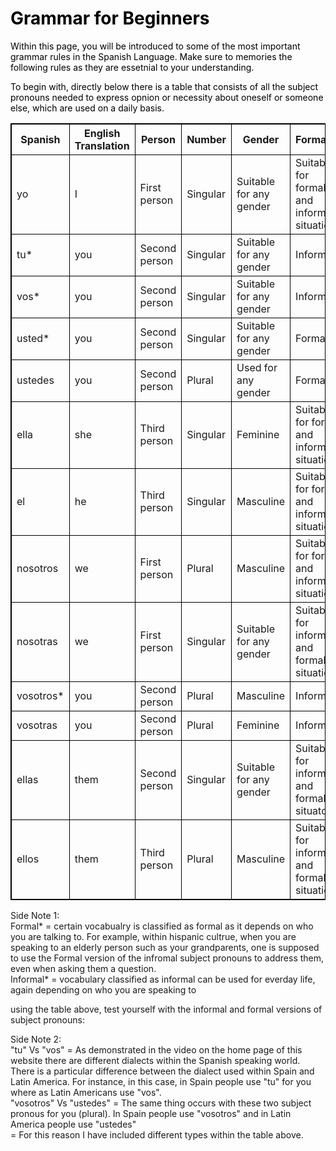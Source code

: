 <h1 style="color:black;"><b>Grammar for Beginners</b></h1>

<p style="color:black;">Within this page, you will be introduced to some of the most important grammar rules in the Spanish Language. Make sure to memories the following rules as they are essetnial to your understanding.</p>

<P style="color:black;">To begin with, directly below there is a table that consists of all the subject pronouns needed to express opnion or necessity about oneself or someone else, which are used on a daily basis.<p>

<html>
<head>
<style>
table, th, td {
  border: 1px solid black;
}
</style>
</head>
<body>
  
<table style="width:100%">
  <tr>
    <th>Spanish</th>
    <th>English Translation</th>
    <th>Person</th>
    <th>Number</th>
    <th>Gender</th>
    <th>Formality</th>
  </tr>
  <tr>
    <td>yo</td>
    <td>I</td>
    <td>First person</td>
    <td>Singular</td>
    <td> Suitable for any gender </td>
    <td> Suitable for formal* and informal* situations</td>
  </tr>
  <tr>
    <td>tu*</td>
    <td>you</td>
    <td>Second person</td>
    <td>Singular</td>
    <td>Suitable for any gender </td>
    <td>Informal</td>
  </tr>
  <tr>
    <td>vos*</td>
    <td>you</td>
    <td>Second person</td>
    <td>Singular</td>
    <td>Suitable for any gender </td>
    <td>Informal</td>
  </tr>
  <tr>
    <td>usted*</td>
    <td>you</td>
    <td>Second person</td>
    <td>Singular</td>
    <td>Suitable for any gender </td>
    <td>Formal</td>
  </tr>
  <tr>
    <td>ustedes</td>
    <td>you</td>
    <td>Second person</td>
    <td>Plural</td>
    <td>Used for any gender </td>
    <td>Formal</td>
  </tr>
  <tr>
    <td>ella</td>
    <td>she</td>
    <td>Third person</td>
    <td>Singular</td>
    <td>Feminine</td>
    <td>Suitable for formal and informal situations</td>
  </tr>
  <tr>
    <td>el</td>
    <td>he</td>
    <td>Third person</td>
    <td>Singular</td>
    <td>Masculine</td>
    <td>Suitable for formal and informal situations</td>
  </tr>
  <tr>
    <td>nosotros</td>
    <td>we</td>
    <td>First person</td>
    <td>Plural</td>
    <td>Masculine</td>
    <td>Suitable for formal and informal situations</td>
  </tr>
  <tr>
    <td>nosotras</td>
    <td>we</td>
    <td>First person</td>
    <td>Singular</td>
    <td>Suitable for any gender </td>
    <td>Suitable for informal and formal situations</td>
  </tr>
  <tr>
    <td>vosotros*</td>
    <td>you</td>
    <td>Second person</td>
    <td>Plural</td>
    <td>Masculine</td>
    <td>Informal</td>
  </tr>
  <tr>
    <td>vosotras</td>
    <td>you</td>
    <td>Second person</td>
    <td>Plural</td>
    <td>Feminine</td>
    <td>Informal</td>
  </tr>
  <tr>
    <td>ellas</td>
    <td>them</td>
    <td>Second person</td>
    <td>Singular</td>
    <td>Suitable for any gender </td>
    <td>Suitable for informal and formal situatons</td>
  </tr>
  <tr>
    <td>ellos</td>
    <td>them</td>
    <td>Third person</td>
    <td>Plural</td>
    <td>Masculine</td>
    <td>Suitable for informal and formal situations</td>
 </tr>
</table>


<p>Side Note 1:<br> Formal* = certain vocabualry is classified as formal as it depends on who you are talking to. For example, within hispanic cultrue, when you are speaking to an elderly person such as your grandparents, one is supposed to use the Formal version of the infromal subject pronouns to address them, even when asking them a question.<br> Informal* = vocabulary classified as informal can be used for everday life, again depending on who you are speaking to</P> 

  
<p> using the table above, test yourself with the informal and formal versions of subject pronouns:
  

<p> Side Note 2:<br> "tu" Vs "vos" = As demonstrated in the video on the home page of this website there are different dialects within the Spanish speaking world. There is a particular difference between the dialect used within Spain and Latin America. For instance, in this case, in Spain people use "tu" for you where as Latin Americans use "vos".<br> "vosotros" Vs "ustedes" = The same thing occurs with these two subject pronous for you (plural). In Spain people use "vosotros" and in Latin America people use "ustedes"<br> = For this reason I have included different types within the table above. </p>




